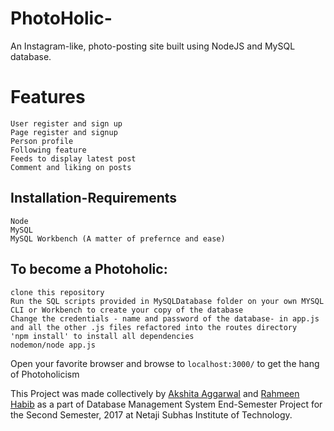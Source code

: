 # PhotoHolic-
An Instagram-like, photo-posting site built using NodeJS and MySQL database. 

# Features
```
User register and sign up
Page register and signup
Person profile
Following feature 
Feeds to display latest post
Comment and liking on posts
```

## Installation-Requirements
```
Node
MySQL
MySQL Workbench (A matter of prefernce and ease)
```

## To become a Photoholic:
```
clone this repository
Run the SQL scripts provided in MySQLDatabase folder on your own MYSQL CLI or Workbench to create your copy of the database
Change the credentials - name and password of the database- in app.js and all the other .js files refactored into the routes directory
'npm install' to install all dependencies
nodemon/node app.js
```
Open your favorite browser and browse to ```localhost:3000/``` to get the hang of Photoholicism

This Project was made collectively by
[Akshita Aggarwal](https://www.github.com/akshitaag) and [Rahmeen Habib](https://www.github.com/rahmeen14) as a part of Database Management System End-Semester Project for the Second Semester, 2017 at Netaji Subhas Institute of Technology.


